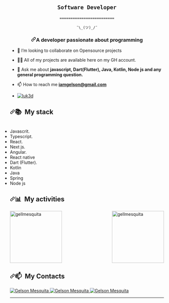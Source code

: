 <article class="markdown-body entry-content container-lg f5" itemprop="text"><p dir="auto">
<div align="center" dir="auto">
<h1 dir="auto"><code>Software Developer</code>
<br></h1>
<p dir="auto"><code>=========================</code>
<br></p>
<p dir="auto"><code>¯\_(ツ)_/¯</code></p>
</div>
<h3 align="center" dir="auto"><a id="user-content-a-developer-passionate-about-programming" class="anchor" aria-hidden="true" href="#a-developer-passionate-about-programming"><svg class="octicon octicon-link" viewBox="0 0 16 16" version="1.1" width="16" height="16" aria-hidden="true"><path d="m7.775 3.275 1.25-1.25a3.5 3.5 0 1 1 4.95 4.95l-2.5 2.5a3.5 3.5 0 0 1-4.95 0 .751.751 0 0 1 .018-1.042.751.751 0 0 1 1.042-.018 1.998 1.998 0 0 0 2.83 0l2.5-2.5a2.002 2.002 0 0 0-2.83-2.83l-1.25 1.25a.751.751 0 0 1-1.042-.018.751.751 0 0 1-.018-1.042Zm-4.69 9.64a1.998 1.998 0 0 0 2.83 0l1.25-1.25a.751.751 0 0 1 1.042.018.751.751 0 0 1 .018 1.042l-1.25 1.25a3.5 3.5 0 1 1-4.95-4.95l2.5-2.5a3.5 3.5 0 0 1 4.95 0 .751.751 0 0 1-.018 1.042.751.751 0 0 1-1.042.018 1.998 1.998 0 0 0-2.83 0l-2.5 2.5a1.998 1.998 0 0 0 0 2.83Z"></path></svg></a>A developer passionate about programming</h3>
<ul dir="auto">
<li>
<p dir="auto"><g-emoji class="g-emoji" alias="dancers" fallback-src="https://github.githubassets.com/images/icons/emoji/unicode/1f46f.png">👯</g-emoji> I’m looking to collaborate on Opensource projects</p>
</li>
<li>
<p dir="auto"><g-emoji class="g-emoji" alias="man_technologist" fallback-src="https://github.githubassets.com/images/icons/emoji/unicode/1f468-1f4bb.png">👨‍💻</g-emoji> All of my projects are available here on my GH account.</p>
</li>
<li>
<p dir="auto"><g-emoji class="g-emoji" alias="speech_balloon" fallback-src="https://github.githubassets.com/images/icons/emoji/unicode/1f4ac.png">💬</g-emoji> Ask me about <strong>javascript, Dart(Flutter), Java, Kotlin, Node js   and any general programming question.</strong></p>
</li>
<li>
<p dir="auto"><g-emoji class="g-emoji" alias="mailbox" fallback-src="https://github.githubassets.com/images/icons/emoji/unicode/1f4eb.png">📫</g-emoji> How to reach me <strong><a href="mailto:iamgelson@gmail.com">iamgelson@gmail.com</a></strong></p>
</li>
<li>
<p align="left" dir="auto"> <a target="_blank" rel="noopener noreferrer nofollow" href="https://komarev.com/ghpvc/?username=gellmesquita&amp;label=Profile%20views&amp;color=0e75b6&amp;style=fla"><img src="https://komarev.com/ghpvc/?username=gellmesquita&amp;label=Profile%20views&amp;color=0e75b6&amp;style=fla" alt="luk3d" data-canonical-src="https://komarev.com/ghpvc/?username=gellmesquita&amp;label=Profile%20views&amp;color=0e75b6&amp;style=flat" style="max-width: 100%;"></a> </p>
</li>
</ul>
<div dir="auto">
<h2 dir="auto"><a id="user-content--currently-studying" class="anchor" aria-hidden="true" href="#-currently-studying"><svg class="octicon octicon-link" viewBox="0 0 16 16" version="1.1" width="16" height="16" aria-hidden="true"><path d="m7.775 3.275 1.25-1.25a3.5 3.5 0 1 1 4.95 4.95l-2.5 2.5a3.5 3.5 0 0 1-4.95 0 .751.751 0 0 1 .018-1.042.751.751 0 0 1 1.042-.018 1.998 1.998 0 0 0 2.83 0l2.5-2.5a2.002 2.002 0 0 0-2.83-2.83l-1.25 1.25a.751.751 0 0 1-1.042-.018.751.751 0 0 1-.018-1.042Zm-4.69 9.64a1.998 1.998 0 0 0 2.83 0l1.25-1.25a.751.751 0 0 1 1.042.018.751.751 0 0 1 .018 1.042l-1.25 1.25a3.5 3.5 0 1 1-4.95-4.95l2.5-2.5a3.5 3.5 0 0 1 4.95 0 .751.751 0 0 1-.018 1.042.751.751 0 0 1-1.042.018 1.998 1.998 0 0 0-2.83 0l-2.5 2.5a1.998 1.998 0 0 0 0 2.83Z"></path></svg></a><g-emoji class="g-emoji" alias="books" fallback-src="https://github.githubassets.com/images/icons/emoji/unicode/1f4da.png">📚</g-emoji> &nbsp;My stack</h2>
<ul dir="auto" style="display: inline;">
  <li>Javascrit.</li>
  <li>Typescript.</li>
  <li>React.</li>
  <li>Next js.</li>
  <li>Angular.</li>
  <li>React native</li>
  <li>Dart (Flutter).</li>
  <li>Kotlin</li>
  <li>Java</li>
  <li>Spring</li>
  <li>Node js</li>
</ul>
</div>
<div dir="auto">
<h2 dir="auto"><a id="user-content--my-activities" class="anchor" aria-hidden="true" href="#-my-activities"><svg class="octicon octicon-link" viewBox="0 0 16 16" version="1.1" width="16" height="16" aria-hidden="true"><path d="m7.775 3.275 1.25-1.25a3.5 3.5 0 1 1 4.95 4.95l-2.5 2.5a3.5 3.5 0 0 1-4.95 0 .751.751 0 0 1 .018-1.042.751.751 0 0 1 1.042-.018 1.998 1.998 0 0 0 2.83 0l2.5-2.5a2.002 2.002 0 0 0-2.83-2.83l-1.25 1.25a.751.751 0 0 1-1.042-.018.751.751 0 0 1-.018-1.042Zm-4.69 9.64a1.998 1.998 0 0 0 2.83 0l1.25-1.25a.751.751 0 0 1 1.042.018.751.751 0 0 1 .018 1.042l-1.25 1.25a3.5 3.5 0 1 1-4.95-4.95l2.5-2.5a3.5 3.5 0 0 1 4.95 0 .751.751 0 0 1-.018 1.042.751.751 0 0 1-1.042.018 1.998 1.998 0 0 0-2.83 0l-2.5 2.5a1.998 1.998 0 0 0 0 2.83Z"></path></svg></a><g-emoji class="g-emoji" alias="bar_chart" fallback-src="https://github.githubassets.com/images/icons/emoji/unicode/1f4ca.png">📊</g-emoji> &nbsp;My activities</h2>
</div>
  
  <div style="width: 100%; display: flex; flex-direction: row;justify-content: space-between;">
    <span>
        <a href="https://github.com/gellmesquita">
            <img height="170" style="display:inline-block, width:50%" alt="gellmesquita" src="https://github-readme-stats.vercel.app/api?username=gellmesquita&amp;theme=midnight-purple&amp;show_icons=true&amp;bg_color=0D1117&amp;hide_border=true&amp;count_private=true" data-canonical-src="https://github-readme-stats.vercel.app/api?username=gellmesquita&amp;theme=midnight-purple&amp;show_icons=true&amp;bg_color=0D1117&amp;hide_border=true&amp;count_private=true" style="display:inline-block">
        </a>
    </span>  
    <span>
        <a href="https://github.com/gellmesquita">
            <img height="170"  style="display:inline-block, width:50%" alt="gellmesquita" src="https://github-readme-stats.vercel.app/api/top-langs/?username=gellmesquita&amp;theme=midnight-purple&amp;layout=compact&amp;bg_color=0D1117&amp;hide_border=true&amp;count_private=true" data-canonical-src="https://github-readme-stats.vercel.app/api/top-langs/?username=gellmesquita&amp;theme=midnight-purple&amp;layout=compact&amp;bg_color=0D1117&amp;hide_border=true&amp;count_private=true" style="display:inline-block">
        </a>
    </span>
  </div>
<div dir="auto">
<h2 dir="auto"><a id="user-content--my-contacts" class="anchor" aria-hidden="true" href="#-my-contacts"><svg class="octicon octicon-link" viewBox="0 0 16 16" version="1.1" width="16" height="16" aria-hidden="true"><path d="m7.775 3.275 1.25-1.25a3.5 3.5 0 1 1 4.95 4.95l-2.5 2.5a3.5 3.5 0 0 1-4.95 0 .751.751 0 0 1 .018-1.042.751.751 0 0 1 1.042-.018 1.998 1.998 0 0 0 2.83 0l2.5-2.5a2.002 2.002 0 0 0-2.83-2.83l-1.25 1.25a.751.751 0 0 1-1.042-.018.751.751 0 0 1-.018-1.042Zm-4.69 9.64a1.998 1.998 0 0 0 2.83 0l1.25-1.25a.751.751 0 0 1 1.042.018.751.751 0 0 1 .018 1.042l-1.25 1.25a3.5 3.5 0 1 1-4.95-4.95l2.5-2.5a3.5 3.5 0 0 1 4.95 0 .751.751 0 0 1-.018 1.042.751.751 0 0 1-1.042.018 1.998 1.998 0 0 0-2.83 0l-2.5 2.5a1.998 1.998 0 0 0 0 2.83Z"></path></svg></a><g-emoji class="g-emoji" alias="mailbox" fallback-src="https://github.githubassets.com/images/icons/emoji/unicode/1f4eb.png">📫</g-emoji> &nbsp;My Contacts</h2>
<p dir="auto"><a href="https://www.linkedin.com/in/gelson-mesquita-707125218/" rel="nofollow">

<p dir="auto">
  <a href="https://www.facebook.com/iamgellson" rel="nofollow">
    <img alt="Gelson Mesquita" src="https://camo.githubusercontent.com/b05ce6ca7d89b1cbc6218a93d62458d67439dc241c2158d1b4602d27466f7e2c/68747470733a2f2f696d672e736869656c64732e696f2f62616467652f2d66616365626f6f6b2d626c75653f7374796c653d666c61742d636972636c65266c6f676f3d46616365626f6f6b266c6f676f436f6c6f723d7768697465266c696e6b3d68747470733a2f2f7777772e66616365626f6f6b2e636f6d2f7061756c6f646f706f737465722e706f737465722e31" data-canonical-src="https://img.shields.io/badge/-facebook-blue?style=flat-circle&amp;logo=Facebook&amp;logoColor=white&amp;link=https://www.facebook.com/iamgellson" style="max-width: 100%;">
  </a>
  <a href="https://www.linkedin.com/in/gelson-mesquita-707125218/?originalSubdomain=ao" rel="nofollow">
    <img alt="Gelson Mesquita" src="https://camo.githubusercontent.com/01c4f143798a4392c1126a3887c366bbf9f34389cab0f84014af94f092746542/68747470733a2f2f696d672e736869656c64732e696f2f62616467652f2d4c696e6b6564496e2d626c75653f7374796c653d666c61742d636972636c65266c6f676f3d4c696e6b6564696e266c6f676f436f6c6f723d7768697465266c696e6b3d68747470733a2f2f7777772e6c696e6b6564696e2e636f6d2f696e2f7061756c6f2d6c6f7065732d65737465762543332541336f2d3761373038383162342f" data-canonical-src="https://img.shields.io/badge/-LinkedIn-blue?style=flat-circle&amp;logo=Linkedin&amp;logoColor=white&amp;link=https://www.linkedin.com/in/gelson-mesquita-707125218/?originalSubdomain=ao" style="max-width: 100%;">
  </a>
  <a href="mailto:iamgelson@gmail.com">
    <img alt="Gelson Mesquita" src="https://camo.githubusercontent.com/90465365f4bae1a81429be1f498b442d5f1c83fca196996f68074c3d08120726/68747470733a2f2f696d672e736869656c64732e696f2f62616467652f2d476d61696c2d6331343433383f7374796c653d666c61742d636972636c65266c6f676f3d476d61696c266c6f676f436f6c6f723d7768697465266c696e6b3d6d61696c746f3a706c3137343532343040676d61696c2e636f6d" data-canonical-src="https://img.shields.io/badge/-Gmail-c14438?style=flat-circle&amp;logo=Gmail&amp;logoColor=white&amp;link=mailto:iamgelson@gmial.com" style="max-width: 100%;">
  </a>
</p>

<!--div dir="auto">
  <a target="_blank" rel="noopener noreferrer" href="https://github.com/Pepyn0/Pepyn0/raw/output/github-contribution-grid-snake.svg"><img src="https://github.com/Pepyn0/Pepyn0/raw/output/github-contribution-grid-snake.svg" alt="snake" style="max-width: 100%;"></a>
</div-->

<hr>
</div></article>
